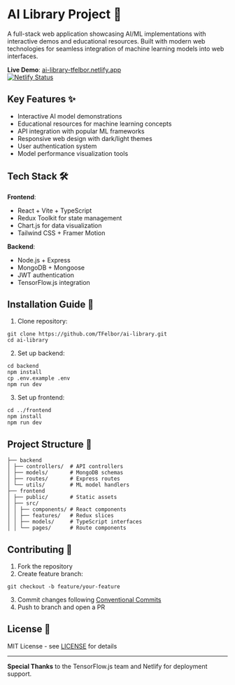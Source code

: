 # AI Library Project 🤖

A full-stack web application showcasing AI/ML implementations with interactive demos and educational resources. Built with modern web technologies for seamless integration of machine learning models into web interfaces.

**Live Demo**: [ai-library-tfelbor.netlify.app](https://ai-library-tfelbor.netlify.app/)  
[![Netlify Status](https://api.netlify.com/api/v1/badges/xxxxxx-xxxx-xxxx-xxxx-xxxxxxxxxxxx/deploy-status)](https://app.netlify.com/sites/ai-library-tfelbor/deploys)

## Key Features ✨
- Interactive AI model demonstrations
- Educational resources for machine learning concepts
- API integration with popular ML frameworks
- Responsive web design with dark/light themes
- User authentication system
- Model performance visualization tools

## Tech Stack 🛠️
**Frontend**:
- React + Vite + TypeScript
- Redux Toolkit for state management
- Chart.js for data visualization
- Tailwind CSS + Framer Motion

**Backend**:
- Node.js + Express
- MongoDB + Mongoose
- JWT authentication
- TensorFlow.js integration

## Installation Guide 🚀
1. Clone repository:

```
git clone https://github.com/TFelbor/ai-library.git
cd ai-library
```

2. Set up backend:

```
cd backend
npm install
cp .env.example .env
npm run dev
```

3. Set up frontend:

```
cd ../frontend
npm install
npm run dev
```

## Project Structure 📂

```
├── backend
│ ├── controllers/  # API controllers
│ ├── models/       # MongoDB schemas
│ ├── routes/       # Express routes
│ └── utils/        # ML model handlers
├── frontend
│ ├── public/       # Static assets
│ ├── src/
│ │ ├── components/ # React components
│ │ ├── features/   # Redux slices
│ │ ├── models/     # TypeScript interfaces
│ │ └── pages/      # Route components
```

## Contributing 🤝
1. Fork the repository
2. Create feature branch:

```
git checkout -b feature/your-feature
```

3. Commit changes following [Conventional Commits](https://www.conventionalcommits.org/)
4. Push to branch and open a PR

## License 📄
MIT License - see [LICENSE](https://github.com/TFelbor/ai-library/blob/main/LICENSE) for details

---

**Special Thanks** to the TensorFlow.js team and Netlify for deployment support.
